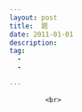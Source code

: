 ```yaml
---
layout: post
title:  题
date: 2011-01-01
description:  
tag: 
  -
  -

---
```

             <br>
&ensp;&ensp;&ensp;&ensp;

